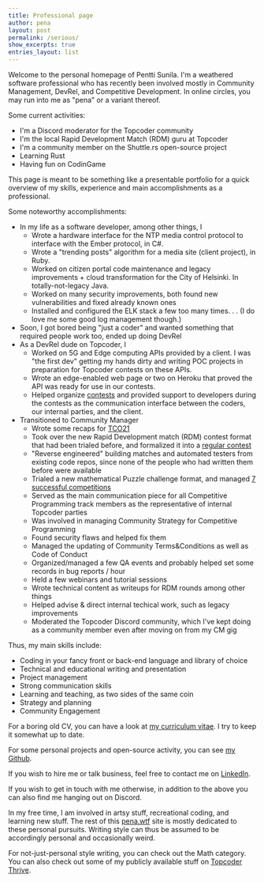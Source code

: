 ```yaml
---
title: Professional page
author: pena
layout: post
permalink: /serious/
show_excerpts: true
entries_layout: list
---
```


Welcome to the personal homepage of Pentti Sunila. I'm a weathered software professional who has recently been involved mostly in Community Management, DevRel, and Competitive Development. In online circles, you may run into me as "pena" or a variant thereof.

Some current activities:
* I'm a Discord moderator for the Topcoder community
* I'm the local Rapid Development Match (RDM) guru at Topcoder
* I'm a community member on the Shuttle.rs open-source project
* Learning Rust
* Having fun on CodinGame

This page is meant to be something like a presentable portfolio for a quick overview of my skills, experience and main accomplishments as a professional.

Some noteworthy accomplishments:

* In my life as a software developer, among other things, I
  * Wrote a hardware interface for the NTP media control protocol to interface with the Ember protocol, in C#.
  * Wrote a "trending posts" algorithm for a media site (client project), in Ruby.
  * Worked on citizen portal code maintenance and legacy improvements + cloud transformation for the City of Helsinki. In totally-not-legacy Java.
  * Worked on many security improvements, both found new vulnerabilities and fixed already known ones
  * Installed and configured the ELK stack a few too many times. . . (I do love me some good log management though.)
* Soon, I got bored being "just a coder" and wanted something that required people work too, ended up doing DevRel
* As a DevRel dude on Topcoder, I 
  * Worked on 5G and Edge computing APIs provided by a client. I was "the first dev" getting my hands dirty and writing POC projects in preparation for Topcoder contests on these APIs.
  * Wrote an edge-enabled web page or two on Heroku that proved the API was ready for use in our contests.
  * Helped organize [contests](https://www.topcoder.com/challenges?bucket=allPast&search=EdgeNet&tracks[DS]=true&tracks[Des]=true&tracks[Dev]=true&tracks[QA]=true&types[]=CH&types[]=F2F&types[]=TSK) and provided support to developers during the contests as the communication interface between the coders, our internal parties, and the client.
* Transitioned to Community Manager
  * Wrote some recaps for [TCO21](https://www.topcoder.com/blog/?s=TCO21&so=&o=)
  * Took over the new Rapid Development match (RDM) contest format that had been trialed before, and formalized it into a [regular contest](https://www.topcoder.com/challenges?bucket=allPast&search=RDM&tracks[DS]=true&tracks[Des]=true&tracks[Dev]=true&tracks[QA]=true&types[]=CH&types[]=F2F&types[]=TSK)
  * "Reverse engineered" building matches and automated testers from existing code repos, since none of the people who had written them before were available
  * Trialed a new mathematical Puzzle challenge format, and managed [7 successful competitions](https://www.topcoder.com/challenges?bucket=allPast&search=Puzzle&tracks[DS]=true&tracks[Des]=true&tracks[Dev]=true&tracks[QA]=true&types[]=CH&types[]=F2F&types[]=TSK)
  * Served as the main communication piece for all Competitive Programming track members as the representative of internal Topcoder parties
  * Was involved in managing Community Strategy for Competitive Programming
  * Found security flaws and helped fix them
  * Managed the updating of Community Terms&Conditions as well as Code of Conduct
  * Organized/managed a few QA events and probably helped set some records in bug reports / hour
  * Held a few webinars and tutorial sessions
  * Wrote technical content as writeups for RDM rounds among other things
  * Helped advise & direct internal techical work, such as legacy improvements
  * Moderated the Topcoder Discord community, which I've kept doing as a community member even after moving on from my CM gig

Thus, my main skills include:
* Coding in your fancy front or back-end language and library of choice
* Technical and educational writing and presentation
* Project management
* Strong communication skills
* Learning and teaching, as two sides of the same coin
* Strategy and planning
* Community Engagement

For a boring old CV, you can have a look at [my curriculum vitae](https://github.com/gingerdeer/cv/blob/master/cv.pdf). I try to keep it somewhat up to date.

For some personal projects and open-source activity, you can see [my Github](https://github.com/gingerdeer). 

If you wish to hire me or talk business, feel free to contact me on [LinkedIn](https://www.linkedin.com/in/pentti-sunila-a967a1123/).

If you wish to get in touch with me otherwise, in addition to the above you can also find me hanging out on Discord.

In my free time, I am involved in artsy stuff, recreational coding, and learning new stuff. The rest of this [pena.wtf](https://pena.wtf) site is mostly dedicated to these personal pursuits. Writing style can thus be assumed to be accordingly personal and occasionally weird.

For not-just-personal style writing, you can check out the Math category. You can also check out some of my publicly available stuff on [Topcoder Thrive](https://www.topcoder.com/thrive/search?author=Pentti%20Sunila).

